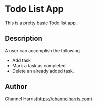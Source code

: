# Todo List App

This is a pretty basic Todo list app.

## Description

A user can accomplish the following

* Add task
* Mark a task as completed
* Delete an already added task.

## Author

Channel Harris(https://channelharris.com)
